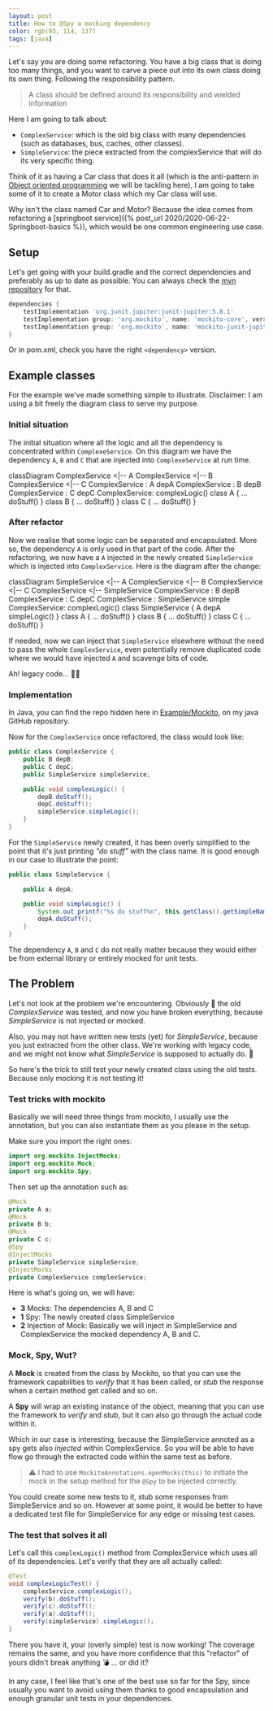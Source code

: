 ```yaml
---
layout: post 
title: How to @Spy a mocking dependency
color: rgb(93, 114, 137)
tags: [java]
---
```


Let's say you are doing some refactoring. You have a big class that is doing too many things, and you want to carve a
piece out into its own class doing its own thing. Following the responsibility pattern.

> A class should be defined around its responsibility and wielded information

Here I am going to talk about:

- `ComplexService`: which is the old big class with many dependencies (such as databases, bus, caches, other classes).
- `SimpleService`: the piece extracted from the complexService that will do its very specific thing.

Think of it as having a Car class that does it all (which is the anti-pattern
in [Object oriented programming](https://en.wikipedia.org/wiki/Object-oriented_programming) we will be tackling here), 
I am going to take some of it to create a Motor class which my Car class will use.

Why isn't the class named Car and Motor? Because the idea comes from refactoring a [springboot service]({% post_url 2020/2020-06-22-Springboot-basics %}), 
which would be one common engineering use case.

## Setup

Let's get going with your build.gradle and the correct dependencies and preferably as up to date as possible.
You can always check the [mvn repository](https://mvnrepository.com/artifact/org.mockito) for that.

```groovy
dependencies {
    testImplementation 'org.junit.jupiter:junit-jupiter:5.8.1'
    testImplementation group: 'org.mockito', name: 'mockito-core', version: '3.12.4'
    testImplementation group: 'org.mockito', name: 'mockito-junit-jupiter', version: '3.12.4'
}
```

Or in pom.xml, check you have the right `<dependency>` version.

## Example classes

For the example we've made something simple to illustrate.
Disclaimer: I am using a bit freely the diagram class to serve my purpose.

### Initial situation

The initial situation where all the logic and all the dependency is concentrated within `ComplexeService`.
On this diagram we have the dependency `A`, `B` and `C` that are injected into `ComplexeService` at run time.

<div class="mermaid">
classDiagram
    ComplexService <|-- A
    ComplexService <|-- B
    ComplexService <|-- C
    ComplexService : A depA
    ComplexService : B depB
    ComplexService : C depC
    ComplexService: complexLogic()
    class A {
      ...  
      doStuff()
    }
    class B {
      ...
      doStuff()
    }
    class C {
      ...  
      doStuff()
    }
</div>

### After refactor 

Now we realise that some logic can be separated and encapsulated. More so, the dependency `A` is only used in that part of the code.
After the refactoring, we now have a `A` injected in the newly created `SimpleService` which is injected into `ComplexService`.
Here is the diagram after the change:

<div class="mermaid">
classDiagram
    SimpleService <|-- A
    ComplexService <|-- B
    ComplexService <|-- C
    ComplexService <|-- SimpleService
    ComplexService : B depB
    ComplexService : C depC
    ComplexService : SimpleService simple
    ComplexService: complexLogic()
    class SimpleService {
        A depA
        simpleLogic()
    }
    class A {
      ...  
      doStuff()
    }
    class B {
      ...
      doStuff()
    }
    class C {
      ...  
      doStuff()
    }
</div>

If needed, now we can inject that `SimpleService` elsewhere without the need to pass the whole `ComplexService`,
even potentially remove duplicated code where we would have injected `A` and scavenge bits of code. 

Ah! legacy code... 👩‍🎨

### Implementation

In Java, you can find the repo hidden here in [Example/Mockito](https://github.com/sylhare/Java/tree/master/src/Example/src/main/java/mockito),
on my java GitHub repository.

Now for the `ComplexService` once refactored, the class would look like:

```java
public class ComplexService {
    public B depB;
    public C depC;
    public SimpleService simpleService;

    public void complexLogic() {
        depB.doStuff();
        depC.doStuff();
        simpleService.simpleLogic();
    }
}
```

For the `SimpleService` newly created, it has been overly simplified to the point that it's just printing _"do stuff"_ with the class name.
It is good enough in our case to illustrate the point:

```java
public class SimpleService {

    public A depA;

    public void simpleLogic() {
        System.out.printf("%s do stuff%n", this.getClass().getSimpleName());
        depA.doStuff();
    }
}
```

The dependency `A`, `B` and `C` do not really matter because they would either be from external library or entirely mocked for unit tests.

## The Problem

Let's not look at the problem we're encountering.
Obviously 🤡 the old _ComplexService_ was tested, and now you have broken everything, because _SimpleService_ is not injected or mocked.

Also, you may not have written new tests (yet) for _SimpleService_, because you just extracted from the other class.
We're working with legacy code, and we might not know what _SimpleService_ is supposed to actually do. 😬

So here's the trick to still test your newly created class using the old tests. Because only mocking it is not testing it!

### Test tricks with mockito

Basically we will need three things from mockito, I usually use the annotation,
but you can also instantiate them as you please in the setup.

Make sure you import the right ones:

```java
import org.mockito.InjectMocks;
import org.mockito.Mock;
import org.mockito.Spy;
```

Then set up the annotation such as:

```java
@Mock
private A a;
@Mock
private B b;
@Mock
private C c;
@Spy
@InjectMocks
private SimpleService simpleService;
@InjectMocks
private ComplexService complexService;
```

Here is what's going on, we will have:

  - **3** Mocks: The dependencies A, B and C
  - **1** Spy: The newly created class SimpleService
  - **2** Injection of Mock: Basically we will inject in SimpleService and ComplexService the mocked dependency A, B and C.

### Mock, Spy, Wut?

A **Mock** is created from the class by Mockito, so that you can use the framework capabilities to _verify_ that it has been called,
or _stub_ the response when a certain method get called and so on.

A **Spy** will wrap an existing instance of the object, meaning that you can use the framework to _verify_ and _stub_,
but it can also go through the actual code within it.

Which in our case is interesting, because the SimpleService annoted as a spy gets also _injected_ within ComplexService.
So you will be able to have flow go through the extracted code within the same test as before.

> ⚠️ I had to use `MockitoAnnotations.openMocks(this)` to initiate the mock in the setup method for the `@Spy` to be injected correctly.

You could create some new tests to it, stub some responses from SimpleService and so on.
However at some point, it would be better to have a dedicated test file for SimpleService for any edge or missing test cases.

### The test that solves it all

Let's call this `complexLogic()` method from ComplexService which uses all of its dependencies.
Let's verify that they are all actually called:

```java
@Test
void complexLogicTest() {
    complexService.complexLogic();
    verify(b).doStuff();
    verify(c).doStuff();
    verify(a).doStuff();
    verify(simpleService).simpleLogic();
}
```

There you have it, your (overly simple) test is now working! 
The coverage remains the same, and you have more confidence that this "refactor" of yours didn't break anything 💣 ... or did it?

In any case, I feel like that's one of the best use so far for the Spy, 
since usually you want to avoid using them thanks to good encapsulation and enough granular unit tests in your dependencies.
